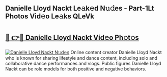 ## Danielle Lloyd Nackt Le𝚊k𝚎d N𝚞𝚍es - Part-1Lt Photos Vid𝚎o Le𝚊ks QLeVk

# <h2><a href="http://fb6m02.evod.top/?m=Danielle+Lloyd+Nackt">🔗 👉🔴 Danielle Lloyd Nackt Vid𝚎o Ph𝚘t𝚘s</a></h2>

[![Danielle Lloyd Nackt N𝚞d𝚎s](https://i.imgur.com/8V9OHl7.gif)](http://fb6m02.evod.top/?m=Danielle+Lloyd+Nackt)
Online content creator Danielle Lloyd Nackt who is known for sharing lifestyle and dance content, including solo and collaborative dance performances and vlogs. Public figures Danielle Lloyd Nackt can be role models for both positive and negative behaviors. 
